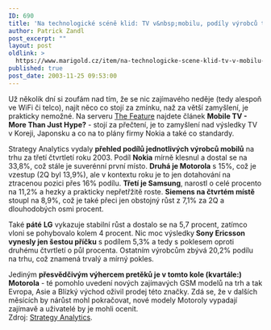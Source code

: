 ```yaml
---
ID: 690
title: 'Na technologické scéně klid: TV v&nbsp;mobilu, podíly výrobců telefonů'
author: Patrick Zandl
post_excerpt: ""
layout: post
oldlink: >
  https://www.marigold.cz/item/na-technologicke-scene-klid-tv-v-mobilu-podily-vyrobcu-telefonu
published: true
post_date: 2003-11-25 09:53:00
---
```

<p>
Už několik dní si zoufám nad tím, že se nic zajímavého neděje (tedy alespoň ve WiFi či telco), najít něco co stojí za zmínku, naž za větší zamyšlení, je prakticky nemožné. Na serveru <A href="http://www.thefeature.com/article?articleid=100217" target=_blank>The Feature</A> najdete článek <STRONG>Mobile TV - More Than Just Hype?</STRONG> - stojí za přečtení, je to zamyšlení nad výsledky TV v Koreji, Japonsku a co na to plány firmy Nokia a také co standardy. </p>

<p>
Strategy Analytics vydaly <STRONG>přehled podílů jednotlivých výrobců mobilů</STRONG> na trhu za třetí čtvrtletí roku 2003. Podíl <STRONG>Nokia</STRONG> mírně klesnul a dostal se na 33,8%, což stále je suverénní první místo. <STRONG>Druhá je Motorola</STRONG> s 15%, což je vzestup (2Q byl 13,9%), ale v kontextu roku je to jen dotahování na ztracenou pozici přes 16% podílu. <STRONG>Třetí je Samsung</STRONG>, narostl o celé procento na 11,2% a hezky a prakticky nepřetřžitě roste. <STRONG>Siemens na čtvrtém místě</STRONG> stoupl na 8,9%, což je také přeci jen obstojný růst z 7,1% za 2Q&#160;a dlouhodobých osmi procent. </p>

<p>
Také <STRONG>páté</STRONG> <STRONG>LG</STRONG> vykazuje stabilní růst a dostalo se na 5,7 procent, zatímco vloni se pohybovalo kolem 4 procent. Nic moc výsledky<STRONG> Sony Ericsson vynesly jen šestou příčku</STRONG> s podílem 5,3% a tedy s poklesem oproti druhému čtvrtletí o půl procenta. Ostatním výrobcům zbývá 20,2% podílu na trhu, což znamená trvalý a mírný pokles. </p>

<p>
Jediným <STRONG>přesvědčivým&#160;výhercem pretěků je v tomto kole (kvartále:) Motorola</STRONG> - té pomohlo uvedení nových zajímavých GSM modelů na trh a tak Evropa, Asie a&#160;Blízký východ oživil prodej této značky. Zdá se, že v dalších měsících by nárůst mohl pokračovat, nové modely Motoroly vypadají zajímavě a uživatelé by je mohli ocenit. &#160;<BR>Zdroj: <A href="http://www.strategyanalytics.com/press/PR00093.htm" target=_blank>Strategy Analytics</A>.</p>
